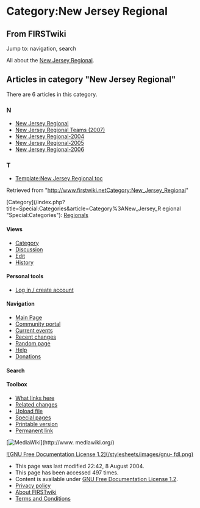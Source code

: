 # Category:New Jersey Regional

## From FIRSTwiki

Jump to: navigation, search

All about the [New Jersey Regional](New_Jersey_Regional "New Jersey
Regional").

## Articles in category "New Jersey Regional"

There are 6 articles in this category.

### N

- [New Jersey Regional](New_Jersey_Regional "New Jersey Regional")
- [New Jersey Regional Teams (2007)](New_Jersey_Regional_Teams_%282007%29 "New Jersey Regional Teams \(2007\)")
- [New Jersey Regional-2004](New_Jersey_Regional-2004 "New Jersey Regional-2004")
- [New Jersey Regional-2005](New_Jersey_Regional-2005 "New Jersey Regional-2005")
- [New Jersey Regional-2006](New_Jersey_Regional-2006 "New Jersey Regional-2006")

### T

- [Template:New Jersey Regional toc](Template:New_Jersey_Regional_toc "Template:New Jersey Regional toc")

Retrieved from "<http://www.firstwiki.netCategory:New_Jersey_Regional>"

[Category](/index.php?title=Special:Categories&article=Category%3ANew_Jersey_R
egional "Special:Categories"): [Regionals](Category:Regionals "Category:Regionals")

#### Views

- [Category](Category:New_Jersey_Regional)
- [Discussion](/index.php?title=Category_talk:New_Jersey_Regional&action=edit)
- [Edit](/index.php?title=Category:New_Jersey_Regional&action=edit)
- [History](/index.php?title=Category:New_Jersey_Regional&action=history)

#### Personal tools

- [Log in / create account](/index.php?title=Special:Userlogin&returnto=Category:New_Jersey_Regional)

[](Main_Page "Main Page")

#### Navigation

- [Main Page](Main_Page)
- [Community portal](FIRSTwiki:Community_portal)
- [Current events](Current_events)
- [Recent changes](Special:Recentchanges)
- [Random page](Special:Random)
- [Help](Help:Contents)
- [Donations](FIRSTwiki:Site_support)

#### Search

#### Toolbox

- [What links here](Special:Whatlinkshere/Category:New_Jersey_Regional)
- [Related changes](Special:Recentchangeslinked/Category:New_Jersey_Regional)
- [Upload file](Special:Upload)
- [Special pages](Special:Specialpages)
- [Printable version](/index.php?title=Category:New_Jersey_Regional&printable=yes)
- [Permanent link](/index.php?title=Category:New_Jersey_Regional&oldid=39799)

[![MediaWiki](/skins/common/images/poweredby_mediawiki_88x31.png)](http://www.
mediawiki.org/)

[![GNU Free Documentation License 1.2](/stylesheets/images/gnu-
fdl.png)](http://www.gnu.org/copyleft/fdl.html)

- This page was last modified 22:42, 8 August 2004.
- This page has been accessed 497 times.
- Content is available under [GNU Free Documentation License 1.2](http://www.gnu.org/copyleft/fdl.html "http://www.gnu.org/copyleft/fdl.html").
- [Privacy policy](FIRSTwiki:Privacy_policy "FIRSTwiki:Privacy policy")
- [About FIRSTwiki](FIRSTwiki:About "FIRSTwiki:About")
- [Terms and Conditions](FIRSTwiki:Terms_and_conditions "FIRSTwiki:Terms and conditions")
